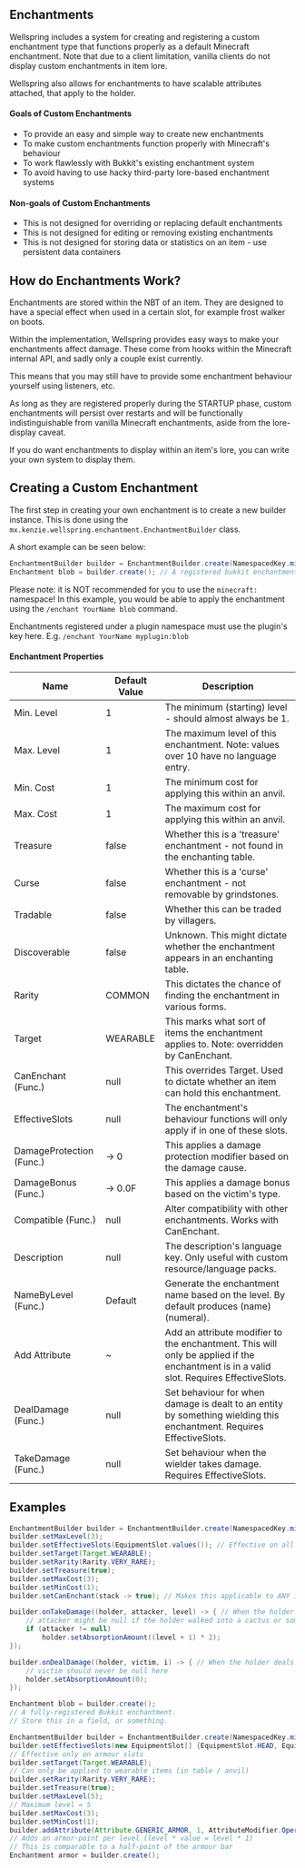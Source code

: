 Enchantments
-----

Wellspring includes a system for creating and registering a custom enchantment type that functions properly as a default Minecraft enchantment.
Note that due to a client limitation, vanilla clients do not display custom enchantments in item lore.

Wellspring also allows for enchantments to have scalable attributes attached, that apply to the holder.

#### Goals of Custom Enchantments
 * To provide an easy and simple way to create new enchantments
 * To make custom enchantments function properly with Minecraft's behaviour
 * To work flawlessly with Bukkit's existing enchantment system
 * To avoid having to use hacky third-party lore-based enchantment systems

#### Non-goals of Custom Enchantments
 * This is not designed for overriding or replacing default enchantments
 * This is not designed for editing or removing existing enchantments
 * This is not designed for storing data or statistics on an item - use persistent data containers


How do Enchantments Work?
----

Enchantments are stored within the NBT of an item.
They are designed to have a special effect when used in a certain slot, for example frost walker on boots.

Within the implementation, Wellspring provides easy ways to make your enchantments affect damage.
These come from hooks within the Minecraft internal API, and sadly only a couple exist currently.

This means that you may still have to provide some enchantment behaviour yourself using listeners, etc. 

As long as they are registered properly during the STARTUP phase, custom enchantments will persist over restarts and will be functionally indistinguishable from vanilla Minecraft enchantments, aside from the lore-display caveat.

If you do want enchantments to display within an item's lore, you can write your own system to display them.


Creating a Custom Enchantment
----

The first step in creating your own enchantment is to create a new builder instance.
This is done using the `mx.kenzie.wellspring.enchantment.EnchantmentBuilder` class.

A short example can be seen below:
```java 
EnchantmentBuilder builder = EnchantmentBuilder.create(NamespacedKey.minecraft("blob"), "Blob");
Enchantment blob = builder.create(); // A registered bukkit enchantment.
```

Please note: it is NOT recommended for you to use the `minecraft:` namespace!
In this example, you would be able to apply the enchantment using the `/enchant YourName blob` command.

Enchantments registered under a plugin namespace must use the plugin's key here. E.g. `/enchant YourName myplugin:blob`

#### Enchantment Properties
|Name         |Default Value|Description         |
|-------------|-------------|--------------------|
|Min. Level |1|The minimum (starting) level - should almost always be 1.|
|Max. Level |1|The maximum level of this enchantment. Note: values over 10 have no language entry.|
|Min. Cost |1|The minimum cost for applying this within an anvil.|
|Max. Cost |1|The maximum cost for applying this within an anvil.|
|Treasure |false|Whether this is a 'treasure' enchantment - not found in the enchanting table.|
|Curse |false|Whether this is a 'curse' enchantment - not removable by grindstones.|
|Tradable |false|Whether this can be traded by villagers.|
|Discoverable |false|Unknown. This might dictate whether the enchantment appears in an enchanting table.|
|Rarity |COMMON|This dictates the chance of finding the enchantment in various forms.|
|Target |WEARABLE|This marks what sort of items the enchantment applies to. Note: overridden by CanEnchant.|
|CanEnchant (Func.) |null|This overrides Target. Used to dictate whether an item can hold this enchantment.|
|EffectiveSlots |null|The enchantment's behaviour functions will only apply if in one of these slots.|
|DamageProtection (Func.) |-> 0|This applies a damage protection modifier based on the damage cause.|
|DamageBonus (Func.) |-> 0.0F|This applies a damage bonus based on the victim's type.|
|Compatible (Func.) |null|Alter compatibility with other enchantments. Works with CanEnchant.|
|Description |null|The description's language key. Only useful with custom resource/language packs.|
|NameByLevel (Func.) |Default|Generate the enchantment name based on the level. By default produces (name) (numeral).|
|Add Attribute |~|Add an attribute modifier to the enchantment. This will only be applied if the enchantment is in a valid slot. Requires EffectiveSlots.|
|DealDamage (Func.) |null|Set behaviour for when damage is dealt to an entity by something wielding this enchantment. Requires EffectiveSlots.|
|TakeDamage (Func.) |null|Set behaviour when the wielder takes damage. Requires EffectiveSlots.|


Examples
----

```java 
EnchantmentBuilder builder = EnchantmentBuilder.create(NamespacedKey.minecraft("blob"), "Blob"); // Please make your own key :)
builder.setMaxLevel(3);
builder.setEffectiveSlots(EquipmentSlot.values()); // Effective on all slots
builder.setTarget(Target.WEARABLE);
builder.setRarity(Rarity.VERY_RARE);
builder.setTreasure(true);
builder.setMaxCost(3);
builder.setMinCost(1);
builder.setCanEnchant(stack -> true); // Makes this applicable to ANY item

builder.onTakeDamage((holder, attacker, level) -> { // When the holder takes damage
    // attacker might be null if the holder walked into a cactus or something
    if (attacker != null)
        holder.setAbsorptionAmount((level + 1) * 2);
});

builder.onDealDamage((holder, victim, i) -> { // When the holder deals damage
    // victim should never be null here
    holder.setAbsorptionAmount(0); 
});

Enchantment blob = builder.create();
// A fully-registered Bukkit enchantment.
// Store this in a field, or something.
```


```java 
EnchantmentBuilder builder = EnchantmentBuilder.create(NamespacedKey.minecraft("armor"), "Armor");
builder.setEffectiveSlots(new EquipmentSlot[] {EquipmentSlot.HEAD, EquipmentSlot.CHEST, EquipmentSlot.LEGS, EquipmentSlot.FEET});
// Effective only on armour slots
builder.setTarget(Target.WEARABLE);
// Can only be applied to wearable items (in table / anvil)
builder.setRarity(Rarity.VERY_RARE);
builder.setTreasure(true);
builder.setMaxLevel(5);
// Maximum level = 5
builder.setMaxCost(3);
builder.setMinCost(1);
builder.addAttribute(Attribute.GENERIC_ARMOR, 1, AttributeModifier.Operation.ADD_NUMBER);
// Adds an armor-point per level (level * value = level * 1)
// This is comparable to a half-point of the armour bar
Enchantment armor = builder.create();
```